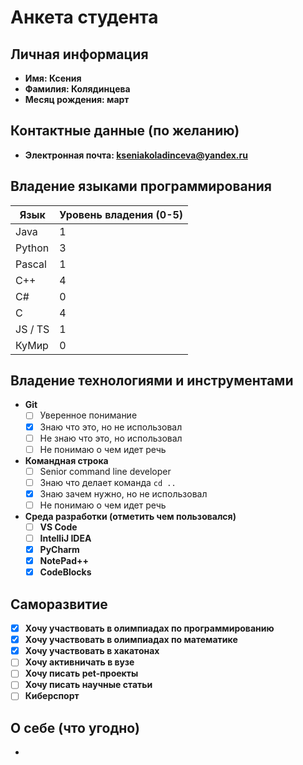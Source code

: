 # Анкета студента

## Личная информация
- **Имя: Ксения**
- **Фамилия: Колядинцева**
- **Месяц рождения: март**

## Контактные данные (по желанию)
- **Электронная почта: kseniakoladinceva@yandex.ru** 

## Владение языками программирования
| Язык | Уровень владения (0-5) |
|---|------------------------|
| Java | 1                      |
| Python | 3                      |
| Pascal | 1                      |
| C++ | 4                      |
| C# | 0                      |
| C | 4                      |
| JS / TS | 1                      |
| КуМир | 0                      |

## Владение технологиями и инструментами
- **Git**
    - [ ] Уверенное понимание
    - [X] Знаю что это, но не использовал
    - [ ] Не знаю что это, но использовал
    - [ ] Не понимаю о чем идет речь
  
- **Командная строка**
    - [ ] Senior command line developer
    - [ ] Знаю что делает команда `cd ..`
    - [X] Знаю зачем нужно, но не использовал
    - [ ] Не понимаю о чем идет речь

- **Среда разработки (отметить чем пользовался)**
    - [ ] **VS Code** 
    - [ ] **IntelliJ IDEA** 
    - [X] **PyCharm** 
    - [X] **NotePad++** 
    - [X] **CodeBlocks**

## Саморазвитие

- [X] **Хочу участвовать в олимпиадах по программированию**
- [X] **Хочу участвовать в олимпиадах по математике**
- [X] **Хочу участвовать в хакатонах**
- [ ] **Хочу активничать в вузе**
- [ ] **Хочу писать pet-проекты**
- [ ] **Хочу писать научные статьи**
- [ ] **Киберспорт**

## О себе (что угодно)

- 

